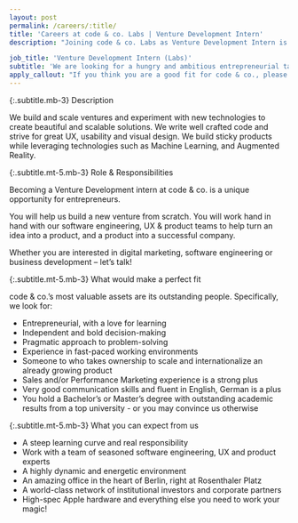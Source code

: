 ```yaml
---
layout: post
permalink: /careers/:title/
title: 'Careers at code & co. Labs | Venture Development Intern'
description: "Joining code & co. Labs as Venture Development Intern is a unique opportunity for entrepreneurs. You will help us build a new venture from scratch. You will work hand in hand with our software engineering, UX & product teams to help turn an idea into a product, and a product into a successful company."

job_title: 'Venture Development Intern (Labs)'
subtitle: 'We are looking for a hungry and ambitious entrepreneurial talent who wants to scale ventures with us.'
apply_callout: "If you think you are a good fit for code & co., please reach out with your LinkedIn profile, a cover letter, and a project or product that you're proud of. We look forward to hearing from you!"
---
```


{:.subtitle.mb-3}
Description

We build and scale ventures and experiment with new technologies to create beautiful and scalable solutions. We write well crafted code and strive for great UX, usability and visual design. We build sticky products while leveraging technologies such as Machine Learning, and Augmented Reality.

{:.subtitle.mt-5.mb-3}
Role & Responsibilities

Becoming a Venture Development intern at code & co. is a unique opportunity for entrepreneurs.

You will help us build a new venture from scratch. You will work hand in hand with our software engineering, UX & product teams to help turn an idea into a product, and a product into a successful company.

Whether you are interested in digital marketing, software engineering or business development – let’s talk!




{:.subtitle.mt-5.mb-3}
What would make a perfect fit

code & co.’s most valuable assets are its outstanding people. Specifically, we look for:

- Entrepreneurial, with a love for learning
- Independent and bold decision-making
- Pragmatic approach to problem-solving
- Experience in fast-paced working environments
- Someone to who takes ownership to scale and internationalize an already growing product
- Sales and/or Performance Marketing experience is a strong plus
- Very good communication skills and fluent in English, German is a plus
- You hold a Bachelor’s or Master’s degree with outstanding academic results from a top university - or you may convince us otherwise



{:.subtitle.mt-5.mb-3}
What you can expect from us

- A steep learning curve and real responsibility
- Work with a team of seasoned software engineering, UX and product experts
- A highly dynamic and energetic environment
- An amazing office in the heart of Berlin, right at Rosenthaler Platz
- A world-class network of institutional investors and corporate partners
- High-spec Apple hardware and everything else you need to work your magic!
